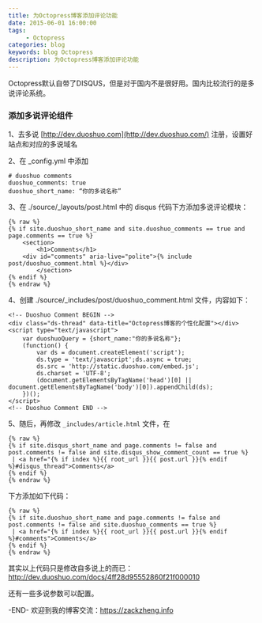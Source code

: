 ```yaml
---
title: 为Octopress博客添加评论功能
date: 2015-06-01 16:00:00
tags: 
     - Octopress
categories: blog
keywords: blog Octopress
description: 为Octopress博客添加评论功能
---
```


Octopress默认自带了DISQUS，但是对于国内不是很好用。国内比较流行的是多说评论系统。

### 添加多说评论组件

1、去多说 [http://dev.duoshuo.com](http://dev.duoshuo.com/) 注册，设置好站点和对应的多说域名

2、在 _config.yml 中添加

```
# duoshuo comments
duoshuo_comments: true
duoshuo_short_name: “你的多说名称”
```

3、在 ./source/_layouts/post.html 中的 disqus 代码下方添加多说评论模块：

```
{% raw %}
{% if site.duoshuo_short_name and site.duoshuo_comments == true and page.comments == true %}
  	<section>
    	<h1>Comments</h1>
	<div id="comments" aria-live="polite">{% include post/duoshuo_comment.html %}</div>
      	</section>
{% endif %}
{% endraw %}
```

4、创建 ./source/_includes/post/duoshuo_comment.html 文件，内容如下：

```
<!-- Duoshuo Comment BEGIN -->
<div class="ds-thread" data-title="Octopress博客的个性化配置"></div>
<script type="text/javascript">
	var duoshuoQuery = {short_name:"你的多说名称"};
    (function() {
        var ds = document.createElement('script');
		ds.type = 'text/javascript';ds.async = true;
		ds.src = 'http://static.duoshuo.com/embed.js';
		ds.charset = 'UTF-8';
		(document.getElementsByTagName('head')[0] || document.getElementsByTagName('body')[0]).appendChild(ds);
	})();
</script>
<!-- Duoshuo Comment END -->
```

5、随后，再修改 `_includes/article.html` 文件，在

```
{% raw %}
{% if site.disqus_short_name and page.comments != false and post.comments != false and site.disqus_show_comment_count == true %}
 | <a href="{% if index %}{{ root_url }}{{ post.url }}{% endif %}#disqus_thread">Comments</a>
{% endif %}
{% endraw %}
```

下方添加如下代码：

```
{% raw %}
{% if site.duoshuo_short_name and page.comments != false and post.comments != false and site.duoshuo_comments == true %}
 | <a href="{% if index %}{{ root_url }}{{ post.url }}{% endif %}#comments">Comments</a>
{% endif %}
{% endraw %}
```

其实以上代码只是修改自多说上的而已： <http://dev.duoshuo.com/docs/4ff28d95552860f21f000010>

还有一些多说参数可以配置。



-END-
欢迎到我的博客交流：https://zackzheng.info